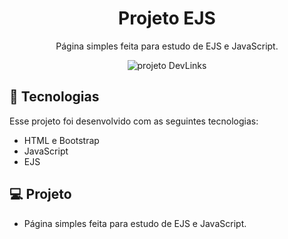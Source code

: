 <h1 align="center">Projeto EJS</h1>

<p align="center">
  Página simples feita para estudo de EJS e JavaScript.
</p>

<p align="center">
  <img src=".github/preview.gif" alt="projeto DevLinks">
</p>

## 🚀 Tecnologias

Esse projeto foi desenvolvido com as seguintes tecnologias:

- HTML e Bootstrap
- JavaScript
- EJS

## 💻 Projeto

- Página simples feita para estudo de EJS e JavaScript.